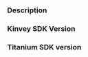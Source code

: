 ### Description
<!-- Describe the issue. -->

### Kinvey SDK Version
<!-- Check whether this is still an issue in the most recent release -->

### Titanium SDK version
<!-- It is defined in your tiapp.xml -->
